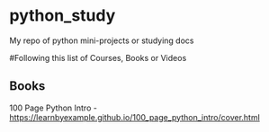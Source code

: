 # python_study
My repo of python mini-projects or studying docs

#Following this list of Courses, Books or Videos

## Books

100 Page Python Intro - https://learnbyexample.github.io/100_page_python_intro/cover.html
